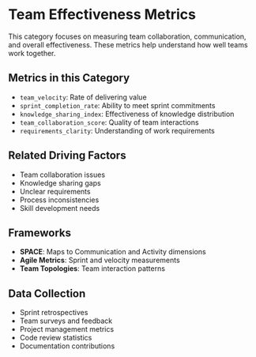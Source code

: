 # Team Effectiveness Metrics

This category focuses on measuring team collaboration, communication, and overall effectiveness. These metrics help understand how well teams work together.

## Metrics in this Category
- `team_velocity`: Rate of delivering value
- `sprint_completion_rate`: Ability to meet sprint commitments
- `knowledge_sharing_index`: Effectiveness of knowledge distribution
- `team_collaboration_score`: Quality of team interactions
- `requirements_clarity`: Understanding of work requirements

## Related Driving Factors
- Team collaboration issues
- Knowledge sharing gaps
- Unclear requirements
- Process inconsistencies
- Skill development needs

## Frameworks
- **SPACE**: Maps to Communication and Activity dimensions
- **Agile Metrics**: Sprint and velocity measurements
- **Team Topologies**: Team interaction patterns

## Data Collection
- Sprint retrospectives
- Team surveys and feedback
- Project management metrics
- Code review statistics
- Documentation contributions 